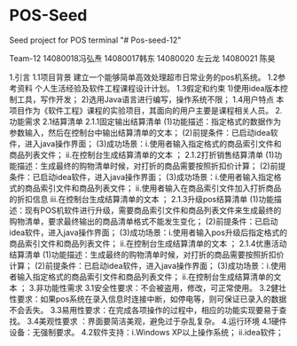 POS-Seed
========
Seed project for POS terminal
"# Pos-seed-12"

Team-12
14080018冯弘焘
14080017韩东
14080020 左云龙
14080021 陈昊

1.引言
    1.1项目背景
        建立一个能够简单高效处理超市日常业务的pos机系统。
    1.2参考资料
        个人生活经验及软件工程课程设计计划。
    1.3假定和约束
        1)使用idea版本控制工具，写作开发；
            2)选用Java语言进行编写，操作系统不限；
    1.4用户特点
       本项目作为《软件工程》课程的实验项目，其面向的用户主要是课程相关人员。
2.功能需求
    2.1结算清单
        2.1.1固定输出结算清单
        (1)功能描述：指定格式的数据作为参数输入，然后在控制台中输出结算清单的文本；
        (2)前提条件：已启动idea软件，进入java操作界面；
        (3)成功场景：i.使用者输入指定格式的商品索引文件和商品列表文件；
                    ii.在控制台生成结算清单的文本 ；
        2.1.2打折销售结算清单
        (1)功能描述：生成最终的购物清单时候，对打折的商品需要按照折扣价计算；
        (2)前提条件：已启动idea软件，进入java操作界面；
        (3)成功场景：i.使用者输入指定格式的商品索引文件和商品列表文件；
                    ii.使用者输入在商品索引文件加入打折商品的折扣信息
                    iii.在控制台生成结算清单的文本 ；
        2.1.3升级pos结算清单
        (1)功能描述：现有POS机软件进行升级，需要商品索引文件和商品列表文件来生成最终的购物清单，要求最终输出的商品清单格式不能发生变化；
        (2)前提条件：已启动idea软件，进入java操作界面；
        (3)成功场景：i.使用者输入pos升级后指定格式的商品索引文件和商品列表文件；
                    ii.在控制台生成结算清单的文本 ；
        2.1.4优惠活动结算清单
        (1)功能描述：生成最终的购物清单时候，对打折的商品需要按照折扣价计算；
        (2)前提条件：已启动idea软件，进入java操作界面；
        (3)成功场景：i.使用者输入指定格式的商品索引文件和商品列表文件；
                    ii.在控制台生成结算清单的文本 ；
3.非功能性需求
    3.1安全性要求：不会被盗用，修改，可正常使用。
    3.2健壮性要求：如果pos系统在录入信息时连接中断，如停电等，则可保证已录入的数据不会丢失。
    3.3易用性要求：在完成各项操作的过程中，相应的功能实现要易于查找。
    3.4美观性要求 ：界面要简洁美观，避免过于杂乱复杂。
4.运行环境
    4.1硬件设备：无强制要求。
    4.2软件支持：i.Windows XP以上操作系统；
                ii.idea软件；